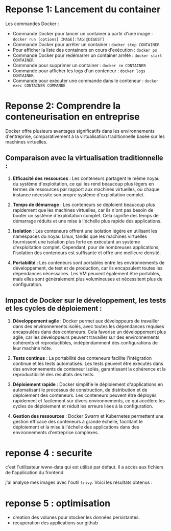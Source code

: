 # Reponse 1: Lancement du container

Les commandes Docker :

- Commande Docker pour lancer un container à partir d'une image : `docker run [options] IMAGE[:TAG|@DIGEST]`
- Commande Docker pour arrêter un container : `docker stop CONTAINER`
- Pour afficher la liste des containers en cours d'exécution : `docker ps`
- Commande Docker pour redémarrer un container arrêté : `docker start CONTAINER`
- Commande pour supprimer un container : `docker rm CONTAINER`
- Commande pour afficher les logs d'un conteneur : `docker logs CONTAINER`
- Commande pour exécuter une commande dans le conteneur : `docker exec CONTAINER COMMANDE`

# Reponse 2: Comprendre la conteneurisation en entreprise

Docker offre plusieurs avantages significatifs dans les environnements d'entreprise, comparativement à la virtualisation traditionnelle basée sur les machines virtuelles.

## Comparaison avec la virtualisation traditionnelle :

1. **Efficacité des ressources** : Les conteneurs partagent le même noyau du système d'exploitation, ce qui les rend beaucoup plus légers en termes de ressources par rapport aux machines virtuelles, où chaque instance nécessite son propre système d'exploitation complet.

2. **Temps de démarrage** : Les conteneurs se déploient beaucoup plus rapidement que les machines virtuelles, car ils n'ont pas besoin de booter un système d'exploitation complet. Cela signifie des temps de démarrage réduits et une mise à l'échelle plus rapide des applications.

3. **Isolation** : Les conteneurs offrent une isolation légère en utilisant les namespaces du noyau Linux, tandis que les machines virtuelles fournissent une isolation plus forte en exécutant un système d'exploitation complet. Cependant, pour de nombreuses applications, l'isolation des conteneurs est suffisante et offre une meilleure densité.

4. **Portabilité** : Les conteneurs sont portables entre les environnements de développement, de test et de production, car ils encapsulent toutes les dépendances nécessaires. Les VM peuvent également être portables, mais elles sont généralement plus volumineuses et nécessitent plus de configuration.

## Impact de Docker sur le développement, les tests et les cycles de déploiement :

1. **Développement agile** : Docker permet aux développeurs de travailler dans des environnements isolés, avec toutes les dépendances requises encapsulées dans des conteneurs. Cela favorise un développement plus agile, car les développeurs peuvent travailler sur des environnements cohérents et reproductibles, indépendamment des configurations de leur machine hôte.

2. **Tests continus** : La portabilité des conteneurs facilite l'intégration continue et les tests automatisés. Les tests peuvent être exécutés dans des environnements de conteneur isolés, garantissant la cohérence et la reproductibilité des résultats des tests.

3. **Déploiement rapide** : Docker simplifie le déploiement d'applications en automatisant le processus de construction, de distribution et de déploiement des conteneurs. Les conteneurs peuvent être déployés rapidement et facilement sur divers environnements, ce qui accélère les cycles de déploiement et réduit les erreurs liées à la configuration.

4. **Gestion des ressources** : Docker Swarm et Kubernetes permettent une gestion efficace des conteneurs à grande échelle, facilitant le déploiement et la mise à l'échelle des applications dans des environnements d'entreprise complexes.

# reponse 4 : securite
 c'est l'utilisateur www-data qui  est utilisé par défaut. Il a accès aux fichiers de l'application du frontend 

 j'ai analyse mes images avec  l'outil `trivy`. Voici  les résultats obtenus :
# reponse 5 : optimisation 
 - creation des volunes  pour stocker les données persistantes.
 - recuperation des applications sur github 
 